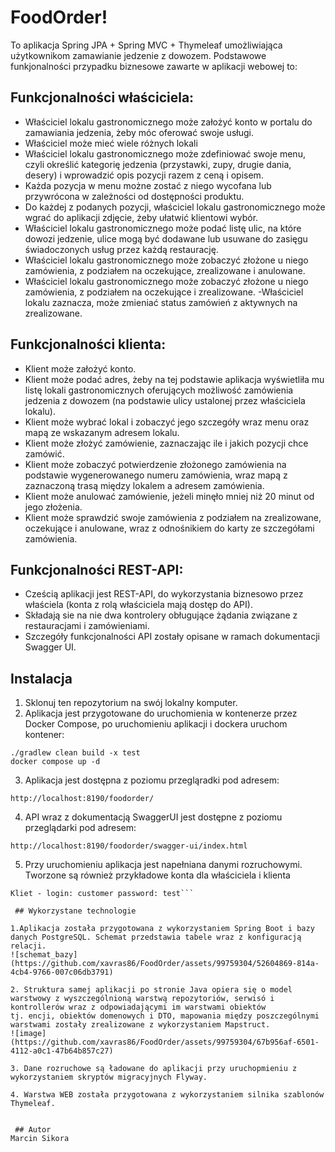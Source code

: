 # FoodOrder!

To aplikacja Spring JPA + Spring MVC + Thymeleaf umożliwiająca użytkownikom zamawianie jedzenie z dowozem. Podstawowe funkjonalności przypadku biznesowe zawarte w aplikacji webowej to:

## Funkcjonalności właściciela:
- Właściciel lokalu gastronomicznego może założyć konto w portalu do zamawiania jedzenia, żeby móc oferować swoje usługi.
- Właściciel może mieć wiele różnych lokali
- Właściciel lokalu gastronomicznego może zdefiniować swoje menu, czyli określić kategorię jedzenia (przystawki, zupy, drugie dania, desery) i wprowadzić opis pozycji razem z ceną i opisem.
- Każda pozycja w menu możne zostać z niego wycofana lub przywrócona w zależności od dostępności produktu.
- Do każdej z podanych pozycji, właściciel lokalu gastronomicznego może wgrać do aplikacji zdjęcie, żeby ułatwić klientowi wybór.
- Właściciel lokalu gastronomicznego może podać listę ulic, na które dowozi jedzenie, ulice mogą być dodawane lub usuwane do zasięgu świadoczonych usług przez każdą restaurację.
- Właściciel lokalu gastronomicznego może zobaczyć złożone u niego zamówienia, z podziałem na oczekujące, zrealizowane i anulowane.
- Właściciel lokalu gastronomicznego może zobaczyć złożone u niego zamówienia, z podziałem na oczekujące i zrealizowane.
 -Właściciel lokalu zaznacza, może zmieniać status zamówień z aktywnych na zrealizowane. 

## Funkcjonalności klienta:
- Klient może założyć konto.
- Klient może podać adres, żeby na tej podstawie aplikacja wyświetliła mu listę lokali gastronomicznych oferujących możliwość zamówienia jedzenia z dowozem (na podstawie ulicy ustalonej przez właściciela lokalu).
- Klient może wybrać lokal i zobaczyć jego szczegóły wraz menu oraz mapą ze wskazanym adresem lokalu.
- Klient może złożyć zamówienie, zaznaczając ile i jakich pozycji chce zamówić.
- Klient może zobaczyć potwierdzenie złożonego zamówienia na podstawie wygenerowanego numeru zamówienia, wraz mapą z zaznaczoną trasą między lokalem a adresem zamówienia. 
- Klient może anulować zamówienie, jeżeli minęło mniej niż 20 minut od jego złożenia.
- Klient może sprawdzić swoje zamówienia z podziałem na zrealizowane, oczekujące i anulowane, wraz z odnośnikiem do karty ze szczegółami zamówienia.

## Funkcjonalności REST-API:
- Cześcią aplikacji jest REST-API, do wykorzystania biznesowo przez właściela (konta z rolą właściciela mają dostęp do API).
- Składają sie na nie dwa kontrolery obługujące żądania związane z restauracjami i zamówieniami.
- Szczegóły funkcjonalności API zostały opisane w ramach dokumentacji Swagger UI.

## Instalacja

1. Sklonuj ten repozytorium na swój lokalny komputer.
2. Aplikacja jest przygotowane do uruchomienia w kontenerze przez Docker Compose, po uruchomieniu aplikacji i dockera uruchom kontener:

```
./gradlew clean build -x test
docker compose up -d
```

3. Aplikacja jest dostępna z poziomu przegląradki pod adresem:
```
http://localhost:8190/foodorder/
```

4. API wraz z dokumentacją SwaggerUI jest dostępne z poziomu przeglądarki pod adresem:
```
http://localhost:8190/foodorder/swagger-ui/index.html
```
5. Przy uruchomieniu aplikacja jest napełniana danymi rozruchowymi. Tworzone są również przykładowe konta dla właściciela i klienta
```Właściciel - login: owner password: test
Kliet - login: customer password: test```

 ## Wykorzystane technologie

1.Aplikacja została przygotowana z wykorzystaniem Spring Boot i bazy danych PostgreSQL. Schemat przedstawia tabele wraz z konfiguracją relacji.
![schemat_bazy](https://github.com/xavras86/FoodOrder/assets/99759304/52604869-814a-4cb4-9766-007c06db3791)

2. Struktura samej aplikacji po stronie Java opiera się o model warstwowy z wyszczególnioną warstwą repozytoriów, serwisó i kontrollerów wraz z odpowiadającymi im warstwami obiektów
tj. encji, obiektów domenowych i DTO, mapowania między poszczególnymi warstwami zostały zrealizowane z wykorzystaniem Mapstruct.
![image](https://github.com/xavras86/FoodOrder/assets/99759304/67b956af-6501-4112-a0c1-47b64b857c27)

3. Dane rozruchowe są ładowane do aplikacji przy uruchopmieniu z wykorzystaniem skryptów migracyjnych Flyway.

4. Warstwa WEB została przygotowana z wykorzystaniem silnika szablonów Thymeleaf.


 ## Autor
Marcin Sikora











